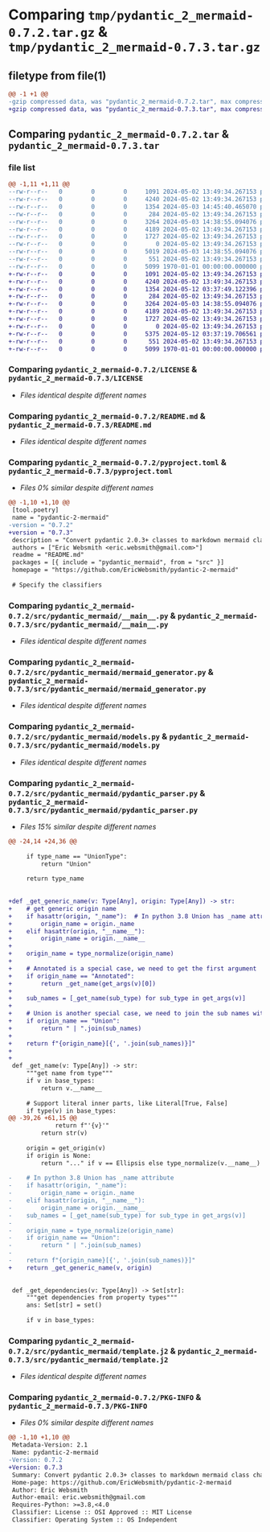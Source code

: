 # Comparing `tmp/pydantic_2_mermaid-0.7.2.tar.gz` & `tmp/pydantic_2_mermaid-0.7.3.tar.gz`

## filetype from file(1)

```diff
@@ -1 +1 @@
-gzip compressed data, was "pydantic_2_mermaid-0.7.2.tar", max compression
+gzip compressed data, was "pydantic_2_mermaid-0.7.3.tar", max compression
```

## Comparing `pydantic_2_mermaid-0.7.2.tar` & `pydantic_2_mermaid-0.7.3.tar`

### file list

```diff
@@ -1,11 +1,11 @@
--rw-r--r--   0        0        0     1091 2024-05-02 13:49:34.267153 pydantic_2_mermaid-0.7.2/LICENSE
--rw-r--r--   0        0        0     4240 2024-05-02 13:49:34.267153 pydantic_2_mermaid-0.7.2/README.md
--rw-r--r--   0        0        0     1354 2024-05-03 14:45:40.465070 pydantic_2_mermaid-0.7.2/pyproject.toml
--rw-r--r--   0        0        0      284 2024-05-02 13:49:34.267153 pydantic_2_mermaid-0.7.2/src/pydantic_mermaid/__init__.py
--rw-r--r--   0        0        0     3264 2024-05-03 14:38:55.094076 pydantic_2_mermaid-0.7.2/src/pydantic_mermaid/__main__.py
--rw-r--r--   0        0        0     4189 2024-05-02 13:49:34.267153 pydantic_2_mermaid-0.7.2/src/pydantic_mermaid/mermaid_generator.py
--rw-r--r--   0        0        0     1727 2024-05-02 13:49:34.267153 pydantic_2_mermaid-0.7.2/src/pydantic_mermaid/models.py
--rw-r--r--   0        0        0        0 2024-05-02 13:49:34.267153 pydantic_2_mermaid-0.7.2/src/pydantic_mermaid/py.typed
--rw-r--r--   0        0        0     5019 2024-05-03 14:38:55.094076 pydantic_2_mermaid-0.7.2/src/pydantic_mermaid/pydantic_parser.py
--rw-r--r--   0        0        0      551 2024-05-02 13:49:34.267153 pydantic_2_mermaid-0.7.2/src/pydantic_mermaid/template.j2
--rw-r--r--   0        0        0     5099 1970-01-01 00:00:00.000000 pydantic_2_mermaid-0.7.2/PKG-INFO
+-rw-r--r--   0        0        0     1091 2024-05-02 13:49:34.267153 pydantic_2_mermaid-0.7.3/LICENSE
+-rw-r--r--   0        0        0     4240 2024-05-02 13:49:34.267153 pydantic_2_mermaid-0.7.3/README.md
+-rw-r--r--   0        0        0     1354 2024-05-12 03:37:49.122396 pydantic_2_mermaid-0.7.3/pyproject.toml
+-rw-r--r--   0        0        0      284 2024-05-02 13:49:34.267153 pydantic_2_mermaid-0.7.3/src/pydantic_mermaid/__init__.py
+-rw-r--r--   0        0        0     3264 2024-05-03 14:38:55.094076 pydantic_2_mermaid-0.7.3/src/pydantic_mermaid/__main__.py
+-rw-r--r--   0        0        0     4189 2024-05-02 13:49:34.267153 pydantic_2_mermaid-0.7.3/src/pydantic_mermaid/mermaid_generator.py
+-rw-r--r--   0        0        0     1727 2024-05-02 13:49:34.267153 pydantic_2_mermaid-0.7.3/src/pydantic_mermaid/models.py
+-rw-r--r--   0        0        0        0 2024-05-02 13:49:34.267153 pydantic_2_mermaid-0.7.3/src/pydantic_mermaid/py.typed
+-rw-r--r--   0        0        0     5375 2024-05-12 03:37:19.706561 pydantic_2_mermaid-0.7.3/src/pydantic_mermaid/pydantic_parser.py
+-rw-r--r--   0        0        0      551 2024-05-02 13:49:34.267153 pydantic_2_mermaid-0.7.3/src/pydantic_mermaid/template.j2
+-rw-r--r--   0        0        0     5099 1970-01-01 00:00:00.000000 pydantic_2_mermaid-0.7.3/PKG-INFO
```

### Comparing `pydantic_2_mermaid-0.7.2/LICENSE` & `pydantic_2_mermaid-0.7.3/LICENSE`

 * *Files identical despite different names*

### Comparing `pydantic_2_mermaid-0.7.2/README.md` & `pydantic_2_mermaid-0.7.3/README.md`

 * *Files identical despite different names*

### Comparing `pydantic_2_mermaid-0.7.2/pyproject.toml` & `pydantic_2_mermaid-0.7.3/pyproject.toml`

 * *Files 0% similar despite different names*

```diff
@@ -1,10 +1,10 @@
 [tool.poetry]
 name = "pydantic-2-mermaid"
-version = "0.7.2"
+version = "0.7.3"
 description = "Convert pydantic 2.0.3+ classes to markdown mermaid class charts"
 authors = ["Eric Websmith <eric.websmith@gmail.com>"]
 readme = "README.md"
 packages = [{ include = "pydantic_mermaid", from = "src" }]
 homepage = "https://github.com/EricWebsmith/pydantic-2-mermaid"
 
 # Specify the classifiers
```

### Comparing `pydantic_2_mermaid-0.7.2/src/pydantic_mermaid/__main__.py` & `pydantic_2_mermaid-0.7.3/src/pydantic_mermaid/__main__.py`

 * *Files identical despite different names*

### Comparing `pydantic_2_mermaid-0.7.2/src/pydantic_mermaid/mermaid_generator.py` & `pydantic_2_mermaid-0.7.3/src/pydantic_mermaid/mermaid_generator.py`

 * *Files identical despite different names*

### Comparing `pydantic_2_mermaid-0.7.2/src/pydantic_mermaid/models.py` & `pydantic_2_mermaid-0.7.3/src/pydantic_mermaid/models.py`

 * *Files identical despite different names*

### Comparing `pydantic_2_mermaid-0.7.2/src/pydantic_mermaid/pydantic_parser.py` & `pydantic_2_mermaid-0.7.3/src/pydantic_mermaid/pydantic_parser.py`

 * *Files 15% similar despite different names*

```diff
@@ -24,14 +24,36 @@
 
     if type_name == "UnionType":
         return "Union"
 
     return type_name
 
 
+def _get_generic_name(v: Type[Any], origin: Type[Any]) -> str:
+    # get generic origin name
+    if hasattr(origin, "_name"):  # In python 3.8 Union has _name attribute
+        origin_name = origin._name
+    elif hasattr(origin, "__name__"):
+        origin_name = origin.__name__
+
+    origin_name = type_normalize(origin_name)
+
+    # Annotated is a special case, we need to get the first argument
+    if origin_name == "Annotated":
+        return _get_name(get_args(v)[0])
+
+    sub_names = [_get_name(sub_type) for sub_type in get_args(v)]
+
+    # Union is another special case, we need to join the sub names with "|"
+    if origin_name == "Union":
+        return " | ".join(sub_names)
+
+    return f"{origin_name}[{', '.join(sub_names)}]"
+
+
 def _get_name(v: Type[Any]) -> str:
     """get name from type"""
     if v in base_types:
         return v.__name__
 
     # Support literal inner parts, like Literal[True, False]
     if type(v) in base_types:
@@ -39,26 +61,15 @@
             return f"'{v}'"
         return str(v)
 
     origin = get_origin(v)
     if origin is None:
         return "..." if v == Ellipsis else type_normalize(v.__name__)  # type: ignore[comparison-overlap]
 
-    # In python 3.8 Union has _name attribute
-    if hasattr(origin, "_name"):
-        origin_name = origin._name
-    elif hasattr(origin, "__name__"):
-        origin_name = origin.__name__
-    sub_names = [_get_name(sub_type) for sub_type in get_args(v)]
-
-    origin_name = type_normalize(origin_name)
-    if origin_name == "Union":
-        return " | ".join(sub_names)
-
-    return f"{origin_name}[{', '.join(sub_names)}]"
+    return _get_generic_name(v, origin)
 
 
 def _get_dependencies(v: Type[Any]) -> Set[str]:
     """get dependencies from property types"""
     ans: Set[str] = set()
 
     if v in base_types:
```

### Comparing `pydantic_2_mermaid-0.7.2/src/pydantic_mermaid/template.j2` & `pydantic_2_mermaid-0.7.3/src/pydantic_mermaid/template.j2`

 * *Files identical despite different names*

### Comparing `pydantic_2_mermaid-0.7.2/PKG-INFO` & `pydantic_2_mermaid-0.7.3/PKG-INFO`

 * *Files 0% similar despite different names*

```diff
@@ -1,10 +1,10 @@
 Metadata-Version: 2.1
 Name: pydantic-2-mermaid
-Version: 0.7.2
+Version: 0.7.3
 Summary: Convert pydantic 2.0.3+ classes to markdown mermaid class charts
 Home-page: https://github.com/EricWebsmith/pydantic-2-mermaid
 Author: Eric Websmith
 Author-email: eric.websmith@gmail.com
 Requires-Python: >=3.8,<4.0
 Classifier: License :: OSI Approved :: MIT License
 Classifier: Operating System :: OS Independent
```

